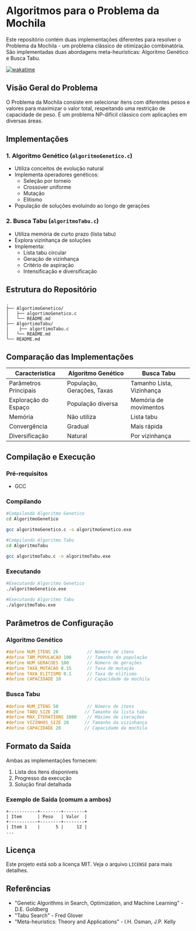 # Algoritmos para o Problema da Mochila

Este repositório contém duas implementações diferentes para resolver o Problema da Mochila - um problema clássico de otimização combinatória. São implementadas duas abordagens meta-heurísticas: Algoritmo Genético e Busca Tabu.

[![wakatime](https://wakatime.com/badge/user/5a343522-23db-45ae-b20b-54655c392390/project/0132b1dd-c354-439b-85b2-11fd930bb17e.svg)](https://wakatime.com/badge/user/5a343522-23db-45ae-b20b-54655c392390/project/0132b1dd-c354-439b-85b2-11fd930bb17e)

## Visão Geral do Problema

O Problema da Mochila consiste em selecionar itens com diferentes pesos e valores para maximizar o valor total, respeitando uma restrição de capacidade de peso. É um problema NP-difícil clássico com aplicações em diversas áreas.

## Implementações

### 1. Algoritmo Genético (`algoritmoGenetico.c`)
- Utiliza conceitos de evolução natural
- Implementa operadores genéticos:
  - Seleção por torneio
  - Crossover uniforme
  - Mutação
  - Elitismo
- População de soluções evoluindo ao longo de gerações

### 2. Busca Tabu (`algoritmoTabu.c`)
- Utiliza memória de curto prazo (lista tabu)
- Explora vizinhança de soluções
- Implementa:
  - Lista tabu circular
  - Geração de vizinhança
  - Critério de aspiração
  - Intensificação e diversificação

## Estrutura do Repositório

```
.
├── AlgortimoGenetico/
│   ├── algortimoGenetico.c
│   └── README.md
├── AlgortimoTabu/
|    ├── algortimoTabu.c
│   └── README.md
└── README.md
```

## Comparação das Implementações

| Característica          | Algoritmo Genético | Busca Tabu       |
|------------------------|-------------------|------------------|
| Parâmetros Principais  | População, Gerações, Taxas | Tamanho Lista, Vizinhança |
| Exploração do Espaço   | População diversa | Memória de movimentos |
| Memória                | Não utiliza       | Lista tabu      |
| Convergência           | Gradual           | Mais rápida     |
| Diversificação         | Natural           | Por vizinhança  |

## Compilação e Execução

### Pré-requisitos
- GCC

### Compilando
```bash
#Compilando Algoritmo Genetico
cd AlgoritmoGenetico

gcc algoritmoGenetico.c -o algoritmoGenetico.exe

#Compilando Algoritmo Tabu
cd AlgoritmoTabu

gcc algoritmoTabu.c -o algoritmoTabu.exe
```

### Executando
```bash
#Executando Algoritmo Genetico
./algoritmoGenetico.exe

#Executando Algoritmo Tabu
./algoritmoTabu.exe
```

## Parâmetros de Configuração

### Algoritmo Genético
```c
#define NUM_ITENS 26           // Número de itens
#define TAM_POPULACAO 100      // Tamanho da população
#define NUM_GERACOES 100       // Número de gerações
#define TAXA_MUTACAO 0.15      // Taxa de mutação
#define TAXA_ELITISMO 0.1      // Taxa de elitismo
#define CAPACIDADE 10          // Capacidade da mochila
```

### Busca Tabu
```c
#define NUM_ITENS 50           // Número de itens
#define TABU_SIZE 20          // Tamanho da lista tabu
#define MAX_ITERATIONS 1000    // Máximo de iterações
#define VIZINHOS_SIZE 20      // Tamanho da vizinhança
#define CAPACIDADE 20         // Capacidade da mochila
```

## Formato da Saída

Ambas as implementações fornecem:
1. Lista dos itens disponíveis
2. Progresso da execução
3. Solução final detalhada

### Exemplo de Saída (comum a ambos)
```
+-----------+--------+--------+
| Item      | Peso   | Valor  |
+-----------+--------+--------+
| Item 1    |      5 |     12 |
...
```

## Licença

Este projeto está sob a licença MIT. Veja o arquivo `LICENSE` para mais detalhes.


## Referências

- "Genetic Algorithms in Search, Optimization, and Machine Learning" - D.E. Goldberg
- "Tabu Search" - Fred Glover
- "Meta-heuristics: Theory and Applications" - I.H. Osman, J.P. Kelly